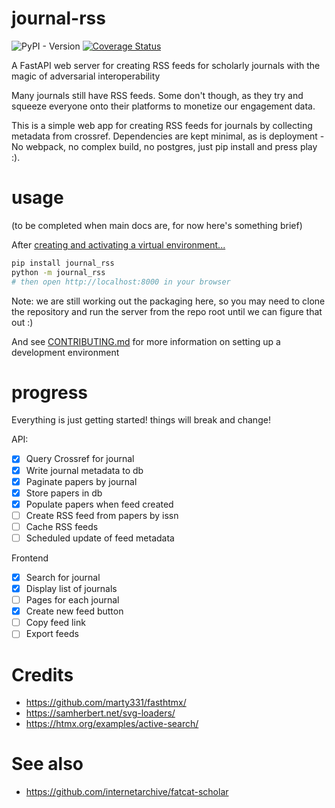 # journal-rss

![PyPI - Version](https://img.shields.io/pypi/v/journal-rss)
[![Coverage Status](https://coveralls.io/repos/github/sneakers-the-rat/journal-rss/badge.svg)](https://coveralls.io/github/sneakers-the-rat/journal-rss)

A FastAPI web server for creating RSS feeds for scholarly journals with the magic of adversarial interoperability

Many journals still have RSS feeds. Some don't though, as they try
and squeeze everyone onto their platforms to monetize our 
engagement data.

This is a simple web app for creating RSS feeds for journals by
collecting metadata from crossref. Dependencies are kept minimal, as
is deployment - No webpack, no complex build, no postgres,
just pip install and press play :).

# usage

(to be completed when main docs are, for now here's something brief)

After [creating and activating a virtual environment...](https://packaging.python.org/en/latest/guides/installing-using-pip-and-virtual-environments/#creating-a-virtual-environment)

```bash
pip install journal_rss
python -m journal_rss
# then open http://localhost:8000 in your browser
```

Note: we are still working out the packaging here, so you may
need to clone the repository and run the server from the repo
root until we can figure that out :)

And see [CONTRIBUTING.md](./CONTRIBUTING.md) for more information on setting up
a development environment

# progress

Everything is just getting started! things will break and change!

API:
- [x] Query Crossref for journal
- [x] Write journal metadata to db
- [x] Paginate papers by journal
- [x] Store papers in db
- [x] Populate papers when feed created
- [ ] Create RSS feed from papers by issn
- [ ] Cache RSS feeds
- [ ] Scheduled update of feed metadata

Frontend
- [x] Search for journal
- [x] Display list of journals
- [ ] Pages for each journal
- [x] Create new feed button
- [ ] Copy feed link
- [ ] Export feeds

# Credits

- https://github.com/marty331/fasthtmx/
- https://samherbert.net/svg-loaders/
- https://htmx.org/examples/active-search/

# See also

- https://github.com/internetarchive/fatcat-scholar
